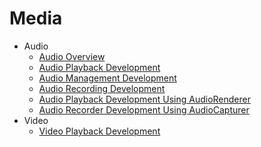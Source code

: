 # Media

- Audio
    - [Audio Overview](audio-overview.md)
    - [Audio Playback Development](audio-playback.md) 
    - [Audio Management Development](audio-management.md)  
    - [Audio Recording Development](audio-recorder.md)
    - [Audio Playback Development Using AudioRenderer](audio-renderer.md)  
    - [Audio Recorder Development Using AudioCapturer](audio-capturer)  
- Video
  - [Video Playback Development](video-playback.md)